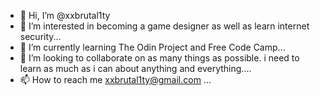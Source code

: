 - 👋 Hi, I’m @xxbrutal1ty 
- 👀 I’m interested in becoming a game designer as well as learn internet security...
- 🌱 I’m currently learning The Odin Project and Free Code Camp...
- 💞️ I’m looking to collaborate on as many things as possible. i need to learn as much as i can about anything and everything....
- 📫 How to reach me xxbrutal1ty@gmail.com ...

<!---
xxbrutal1ty/xxbrutal1ty is a ✨ special ✨ repository because its `README.md` (this file) appears on your GitHub profile.
You can click the Preview link to take a look at your changes.
--->

